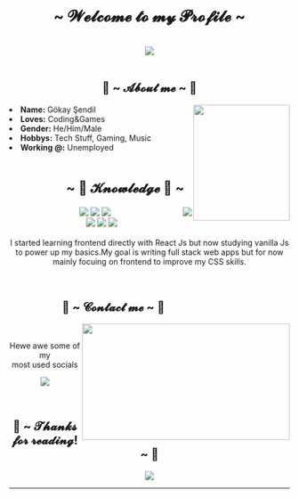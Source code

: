 <!DOCTYPE html>
<body>
  <h1 align="center">~  𝓦𝓮𝓵𝓬𝓸𝓶𝓮 𝓽𝓸 𝓶𝔂 𝓟𝓻𝓸𝓯𝓲𝓵𝓮  ~</h1>
  <br />
  <div align="center">
    <img src="https://media.tenor.com/N0_A-YYhCVUAAAAC/hajime-nagumo.gif" />
  </div>
  <br />
  <div>
    <h2 align="center">🦊 ~ 𝓐𝓫𝓸𝓾𝓽 𝓶𝓮 ~ 🦊</h2>
    <img
      src="https://s1.zerochan.net/Silver.Wolf.600.3967470.jpg"
      align="right"
      width="173.5px"
      height="208.5px"
    />
    <li><b>Name:</b> Gökay Şendil</li>
    <li><b>Loves:</b> Coding&Games</li>
    <li><b>Gender:</b> He/Him/Male</li>
    <li><b>Hobbys:</b> Tech Stuff, Gaming, Music</li>
    <li><b>Working @:</b> Unemployed</li>
    <br />
  </div>
  <div>
    <h2 align="left" style="font-size: 24px">
                        ~ 📇 𝓚𝓷𝓸𝔀𝓵𝓮𝓭𝓰𝓮 📇 ~
    </h2>
    <p>
      <img
        src="https://media.tenor.com/a6S35wgiCOsAAAAC/deku-java.gif"
        align="right"
      />
    </p>
  </div>

  <div>
    <p align="center">
      <img
        src="https://img.shields.io/badge/-ReactJs-61DAFB?logo=react&logoColor=white&style=for-the-badge"
      />
      <img
        src="https://img.shields.io/badge/html5%20-%23E34F26.svg?&style=for-the-badge&logo=html5&logoColor=white"
      />
      <img
        src="https://img.shields.io/badge/css3%20-%231572B6.svg?&style=for-the-badge&logo=css3&logoColor=white"
      /><br />
       <img
        src="https://img.shields.io/badge/node.js%20-%2343853D.svg?&style=for-the-badge&logo=node.js&logoColor=white"
      />
      <img
        src="https://img.shields.io/badge/javascript%20-%23323330.svg?&style=for-the-badge&logo=javascript&logoColor=%23F7DF1E"
      />
      <img
        src="https://img.shields.io/badge/git%20-%23F05033.svg?&style=for-the-badge&logo=git&logoColor=white"
      />
      <br /><br />
      I started learning frontend directly with React Js but now studying
      vanilla Js to power up my basics.My goal is writing full stack web apps
      but for now mainly focuing on frontend to improve my CSS skills.
    </p>
    <br />
    <h2>                   📝 ~ 𝓒𝓸𝓷𝓽𝓪𝓬𝓽 𝓶𝓮 ~ 📝</h2>
    <img
      src="https://i.imgur.com/KXx0cCx.gif"
      align="right"
      width="373.5px"
      height="208.5px"
    />
    <br />
    <p align="center">
      Hewe awe some of my <br />
      most used socials
    </p>
    <p align="center">
      <a href="389126281611968534" target="_blank"
        ><img
          src="https://img.shields.io/badge/Gokai%20-%237289DA.svg?&style=for-the-badge&logo=discord&logoColor=white"
      /></a>
    </p>
  </div>
  <br />
    <div>
      <h2 align="center">💖 ~ 𝓣𝓱𝓪𝓷𝓴𝓼 𝓯𝓸𝓻 𝓻𝓮𝓪𝓭𝓲𝓷𝓰! ~ 💖</h2>
      <div align="center">
        <img
          src="https://thumbs.gfycat.com/ElderlyNiceIsopod-size_restricted.gif"
        />
      </div>
      <hr />
    </div>
  </div>
</body>
